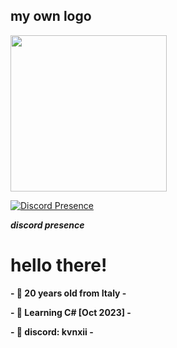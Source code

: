 ## my own logo
<img src="https://github.com/akvnxii/akvnxii/assets/75858881/1fcf3993-79c5-4e92-a31e-337168f61c96" width="250" height="250">


[![Discord Presence](https://lanyard-profile-readme.vercel.app/api/493878038505979904?bg=31241a&borderRadius=6px)](https://lanyard-visualizer.netlify.app/493878038505979904) 

***discord presence***

# hello there!
**- 🌾 20 years old from Italy -** 

**- 💮 Learning C# [Oct 2023] -**

**- 🥓 discord: kvnxii -**
